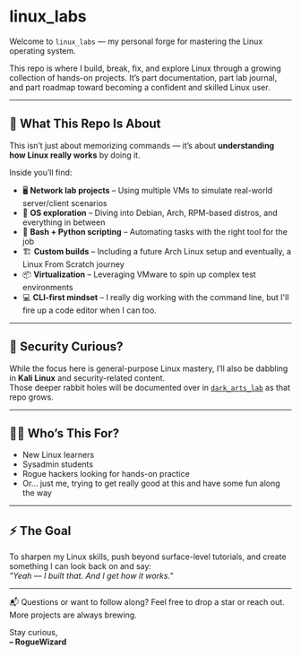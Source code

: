 # linux_labs

Welcome to `linux_labs` — my personal forge for mastering the Linux operating system.

This repo is where I build, break, fix, and explore Linux through a growing collection of hands-on projects. It’s part documentation, part lab journal, and part roadmap toward becoming a confident and skilled Linux user.

---

## 🎯 What This Repo Is About

This isn’t just about memorizing commands — it’s about **understanding how Linux really works** by doing it.

Inside you’ll find:

- 🖥️ **Network lab projects** – Using multiple VMs to simulate real-world server/client scenarios
- 🧪 **OS exploration** – Diving into Debian, Arch, RPM-based distros, and everything in between
- 🧰 **Bash + Python scripting** – Automating tasks with the right tool for the job
- 🏗️ **Custom builds** – Including a future Arch Linux setup and eventually, a Linux From Scratch journey
- 📦 **Virtualization** – Leveraging VMware to spin up complex test environments
- 💻 **CLI-first mindset** – I really dig working with the command line, but I'll fire up a code editor when I can too.

---

## 🔐 Security Curious?  

While the focus here is general-purpose Linux mastery, I’ll also be dabbling in **Kali Linux** and security-related content.  
Those deeper rabbit holes will be documented over in [`dark_arts_lab`](https://github.com/RogueWizard42/dark_arts_lab) as that repo grows.

---

## 👨‍🏫 Who’s This For?

- New Linux learners
- Sysadmin students
- Rogue hackers looking for hands-on practice
- Or… just me, trying to get really good at this and have some fun along the way

---

## ⚡ The Goal

To sharpen my Linux skills, push beyond surface-level tutorials, and create something I can look back on and say:  
_"Yeah — I built that. And I get how it works."_

---

📬 Questions or want to follow along? Feel free to drop a star or reach out. More projects are always brewing.

Stay curious,  
**– RogueWizard**
